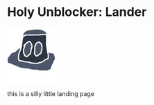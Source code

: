 # Holy Unblocker: Lander

<img src="./public/holey.png" width="128" height="128">

this is a silly little landing page
